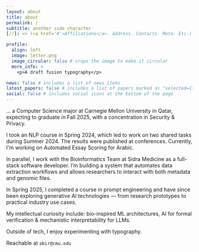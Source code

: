 ```yaml
---
layout: about
title: about
permalink: /
subtitle: another side character 
[//]: <> (<a href='#'>Affiliations</a>. Address. Contacts. Moto. Etc.)

profile:
  align: left
  image: letter.png
  image_circular: false # crops the image to make it circular
  more_info: >
    <p>A draft fusion typography</p>

news: false # includes a list of news items
latest_papers: false # includes a list of papers marked as "selected={true}"
social: false # includes social icons at the bottom of the page
---
```

... a Computer Science major at Carnegie Mellon University in Qatar, expecting to graduate in Fall 2025, with a concentration in Security & Privacy.

I took an NLP course in Spring 2024, which led to work on two shared tasks during Summer 2024. The results were published at conferences. Currently, I'm working on Automated Essay Scoring for Arabic.

In parallel, I work with the Bioinformatics Team at Sidra Medicine as a full-stack software developer. I’m building a system that automates data extraction workflows and allows researchers to interact with both metadata and genomic files.

In Spring 2025, I completed a course in prompt engineering and have since been exploring generative AI technologies — from research prototypes to practical industry use cases.

My intellectual curiosity include: bio-inspired ML architectures, AI for formal verification & mechanistic interpretability for LLMs.

Outside of tech, I enjoy experimenting with typography.

Reachable at `abir@cmu.edu`

